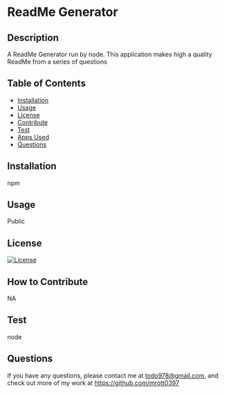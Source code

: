 # ReadMe Generator

## Description
A ReadMe Generator run by node. This application makes high a quality ReadMe from a series of questions

## Table of Contents
- [Installation](#installation)
- [Usage](#usage)
- [License](#license)
- [Contribute](#how-to-contribute)
- [Test](#test)
- [Apps Used](#applications-used)
- [Questions](#questions)

## Installation
npm

## Usage
Public

## License
[![License](https://img.shields.io/badge/License-MIT-blue.svg)](https://opensource.org/licenses/MIT)



## How to Contribute
NA

## Test
node


## Questions
If you have any questions, please contact me at todo978@gmail.com, and check out more of my work at https://github.com/mrott0397
